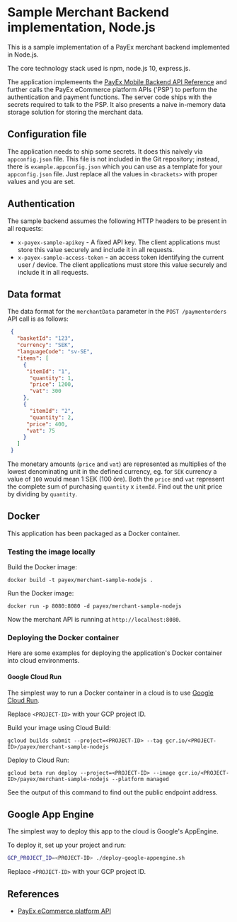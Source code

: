 # Sample Merchant Backend implementation, Node.js 

This is a sample implementation of a PayEx merchant backend implemented in Node.js.

The core technology stack used is npm, node.js 10, express.js.

The application implemeents the [PayEx Mobile Backend API Reference](https://raw.githubusercontent.com/SwedbankPay/swedbank-pay-sdk-mobile-example-merchant/master/documentation/payexsdk_openapi.yaml) and further calls the PayEx eCommerce platform APIs ('PSP') to perform the authentication and payment functions. The server code ships with the secrets required to talk to the PSP. It also presents a naive in-memory data storage solution for storing the merchant data.

## Configuration file

The application needs to ship some secrets. It does this naively via `appconfig.json` file. This file is not included in the Git repository; instead, there is `example.appconfig.json` which you can use as a template for your `appconfig.json` file. Just replace all the values in `<brackets>` with proper values and you are set.

## Authentication

The sample backend assumes the following HTTP headers to be present in all requests:

* `x-payex-sample-apikey` - A fixed API key. The client applications must store this value securely and include it in all requests.
* `x-payex-sample-access-token` - an access token identifying the current user / device. The client applications must store this value securely and include it in all requests.

## Data format

The data format for the `merchantData` parameter in the `POST /paymentorders` API call is as follows:

```json
 {
   "basketId": "123",
   "currency": "SEK",
   "languageCode": "sv-SE",
   "items": [
     {
      "itemId": "1",
       "quantity": 1,
       "price": 1200,
       "vat": 300
     },
     {
       "itemId": "2",
       "quantity": 2,
      "price": 400,
      "vat": 75
     }
   ]
 }
```

The monetary amounts (`price` and `vat`) are represented as multiplies of the lowest denominating unit in the defined currency, eg. for `SEK` currency a value of `100` would mean 1 SEK (100 öre). Both the `price` and `vat` represent the complete sum of purchasing `quantity` x `itemId`. Find out the unit price by dividing by `quantity`.

## Docker

This application has been packaged as a Docker container. 

### Testing the image locally

Build the Docker image:

```
docker build -t payex/merchant-sample-nodejs .
```

Run the Docker image:

```
docker run -p 8080:8080 -d payex/merchant-sample-nodejs
```

Now the merchant API is running at `http://localhost:8080`.

### Deploying the Docker container

Here are some examples for deploying the application's Docker container into cloud environments.

#### Google Cloud Run

The simplest way to run a Docker container in a cloud is to use [Google Cloud Run](https://cloud.google.com/run/).

Replace `<PROJECT-ID>` with your GCP project ID.

Build your image using Cloud Build:

```
gcloud builds submit --project=<PROJECT-ID> --tag gcr.io/<PROJECT-ID>/payex/merchant-sample-nodejs
```

Deploy to Cloud Run:

```
gcloud beta run deploy --project=<PROJECT-ID> --image gcr.io/<PROJECT-ID>/payex/merchant-sample-nodejs --platform managed
```

See the output of this command to find out the public endpoint address.

## Google App Engine

The simplest way to deploy this app to the cloud is Google's AppEngine. 

To deploy it, set up your project and run: 

```sh
GCP_PROJECT_ID=<PROJECT-ID> ./deploy-google-appengine.sh 
```

Replace `<PROJECT-ID>` with your GCP project ID.

## References

* [PayEx eCommerce platform API](https://developer.payex.com/xwiki/wiki/developer/view/Main/ecommerce/technical-reference/)

